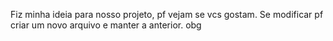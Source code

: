 Fiz minha ideia para nosso projeto, pf vejam se vcs gostam.
Se modificar pf criar um novo arquivo e manter a anterior.
obg
